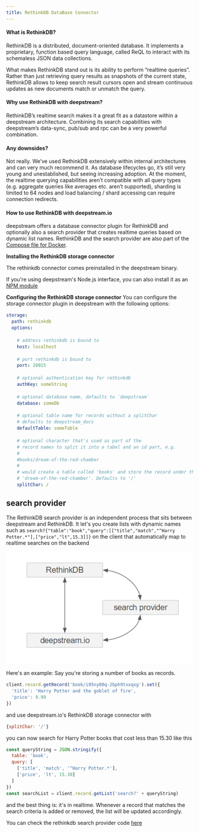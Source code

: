 ```yaml
---
title: RethinkDB DataBase Connector
---
```


#### What is RethinkDB?
RethinkDB is a distributed, document-oriented database. It implements a proprietary, function based query language, called ReQL to interact with its schemaless JSON data collections.

What makes RethinkDB stand out is its ability to perform “realtime queries”. Rather than just retrieving query results as snapshots of the current state, RethinkDB allows to keep search result cursors open and stream continuous updates as new documents match or unmatch the query.

#### Why use RethinkDB with deepstream?
RethinkDB’s realtime search makes it a great fit as a datastore within a deepstream architecture. Combining its search capabilities with deepstream’s data-sync, pub/sub and rpc can be a very powerful combination.

#### Any downsides?
Not really. We’ve used RethinkDB extensively within internal architectures and can very much recommend it. As database lifecycles go, it’s still very young and unestablished, but seeing increasing adoption. At the moment, the realtime querying capabilities aren’t compatible with all query types (e.g. aggregate queries like averages etc. aren’t supported), sharding is limited to 64 nodes and load balancing / shard accessing can require connection redirects.

#### How to use RethinkDB with deepstream.io
deepstream offers a database connector plugin for RethinkDB and optionally also a search provider that creates realtime queries based on dynamic list names. RethinkDB and the search provider are also part of the [Compose file for Docker](../../devops/docker-compose).

**Installing the RethinkDB storage connector**

The rethinkdb connector comes preinstalled in the deepstream binary.

If you're using deepstream's Node.js interface, you can also install it as an [NPM module](https://www.npmjs.com/package/deepstream.io-storage-rethinkdb)

**Configuring the RethinkDB storage connector**
You can configure the storage connector plugin in deepstream with the following options:

```yaml
storage:
  path: rethinkdb
  options:

    # address rethinkdb is bound to
    host: localhost

    # port rethinkdb is bound to
    port: 28015

    # optional authentication key for rethinkdb
    authKey: someString

    # optional database name, defaults to `deepstream`
    database: someDb

    # optional table name for records without a splitChar
    # defaults to deepstream_docs
    defaultTable: someTable

    # optional character that's used as part of the
    # record names to split it into a tabel and an id part, e.g.
    #
    #books/dream-of-the-red-chamber
    #
    # would create a table called 'books' and store the record under the name
    # 'dream-of-the-red-chamber'. Defaults to '/'
    splitChar: /
```

## search provider

The RethinkDB search provider is an independent process that sits between deepstream and RethinkDB. It let's you create lists with dynamic names such as `search?{"table":"book","query":[["title","match","^Harry Potter.*"],["price","lt",15.3]]}` on the client that automatically map to realtime searches on the backend

![deepstream rethinkdb search provider diagram](/img/tutorials/60-plugins/deepstream-rethinkdb-search-provider.png)

Here's an example: Say you're storing a number of books as records.

```javascript
client.record.getRecord('book/i95ny80q-2bph9txxqxg').set({
  'title': 'Harry Potter and the goblet of fire',
  'price': 9.99
})
```

and use deepstream.io's RethinkDB storage connector with

```javascript
{splitChar: '/'}
```

you can now search for Harry Potter books that cost less than 15.30 like this

```javascript
const queryString = JSON.stringify({
  table: 'book',
  query: [
    ['title', 'match', '^Harry Potter.*'],
    ['price', 'lt', 15.30]
  ]
})
const searchList = client.record.getList('search?' + queryString)
```

and the best thing is: it's in realtime. Whenever a record that matches the search criteria is added or removed, the list will be updated accordingly.

You can check the rethinkdb search provider code [here](https://github.com/deepstreamIO/deepstream.io-provider-search-rethinkdb)
